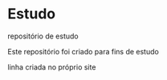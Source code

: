 # Estudo
 repositório de estudo
 
 Este repositório foi criado para fins de estudo

linha criada no próprio site
